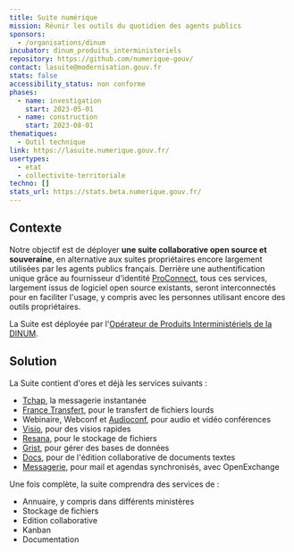 ```yaml
---
title: Suite numérique
mission: Réunir les outils du quotidien des agents publics
sponsors:
  - /organisations/dinum
incubator: dinum_produits_interministeriels
repository: https://github.com/numerique-gouv/
contact: lasuite@modernisation.gouv.fr
stats: false
accessibility_status: non conforme
phases:
  - name: investigation
    start: 2023-05-01
  - name: construction
    start: 2023-08-01
thematiques:
  - Outil technique
link: https://lasuite.numerique.gouv.fr/
usertypes:
  - etat
  - collectivite-territoriale
techno: []
stats_url: https://stats.beta.numerique.gouv.fr/
---
```

## Contexte

Notre objectif est de déployer **une suite collaborative open source et souveraine**, en alternative aux suites propriétaires encore largement utilisées par les agents publics français. Derrière une authentification unique grâce au fournisseur d'identité [ProConnect](https://www.proconnect.gouv.fr/), tous ces services, largement issus de logiciel open source existants, seront interconnectés pour en faciliter l'usage, y compris avec les personnes utilisant encore des outils propriétaires. 

La Suite est déployée par l'[Opérateur de Produits Interministériels de la DINUM](https://beta.gouv.fr/incubateurs/dinum_produits_interministeriels).

## Solution
La Suite contient d'ores et déjà les services suivants :
* [Tchap](https://beta.gouv.fr/startups/tchap.html), la messagerie instantanée
* [France Transfert](https://beta.gouv.fr/startups/france-transfert.html), pour le transfert de fichiers lourds
* Webinaire, Webconf et [Audioconf](https://beta.gouv.fr/startups/audioconf.html), pour audio et vidéo conférences
* [Visio](https://beta.gouv.fr/startups/visio.html), pour des visios rapides
* [Resana](https://beta.gouv.fr/startups/resana.html), pour le stockage de fichiers
* [Grist](https://beta.gouv.fr/startups/grist.numerique.gouv.fr.html), pour gérer des bases de données
* [Docs](https://beta.gouv.fr/startups/docs.html), pour de l'édition collaborative de documents textes
* [Messagerie](https://beta.gouv.fr/startups/messagerie.html), pour mail et agendas synchronisés, avec OpenExchange

Une fois complète, la suite comprendra des services de : 

* Annuaire, y compris dans différents ministères
* Stockage de fichiers
* Edition collaborative
* Kanban 
* Documentation